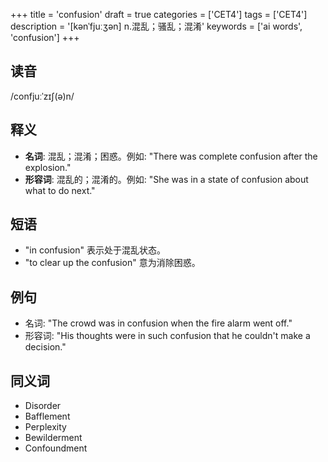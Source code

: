 +++
title = 'confusion'
draft = true
categories = ['CET4']
tags = ['CET4']
description = '[kənˈfjuːʒən] n.混乱；骚乱；混淆'
keywords = ['ai words', 'confusion']
+++

## 读音
/confjuːˈzɪʃ(ə)n/

## 释义
- **名词**: 混乱；混淆；困惑。例如: "There was complete confusion after the explosion."
- **形容词**: 混乱的；混淆的。例如: "She was in a state of confusion about what to do next."

## 短语
- "in confusion" 表示处于混乱状态。
- "to clear up the confusion" 意为消除困惑。

## 例句
- 名词: "The crowd was in confusion when the fire alarm went off."
- 形容词: "His thoughts were in such confusion that he couldn't make a decision."

## 同义词
- Disorder
- Bafflement
- Perplexity
- Bewilderment
- Confoundment
